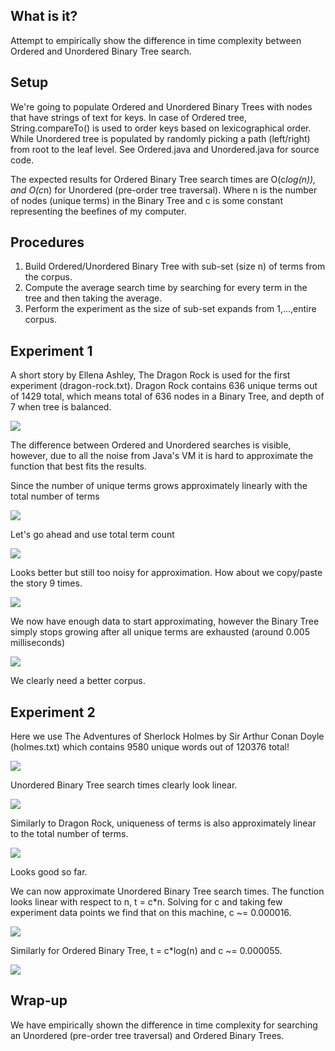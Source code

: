 ## What is it?
Attempt to empirically show the difference in time complexity between Ordered and Unordered Binary Tree search.

## Setup
We're going to populate Ordered and Unordered Binary Trees with nodes that have strings of text for keys. In case of Ordered tree,
String.compareTo() is used to order keys based on lexicographical order. While Unordered tree is populated by randomly
picking a path (left/right) from root to the leaf level. See Ordered.java and Unordered.java for source code.

The expected results for Ordered Binary Tree search times are O(c*log(n)), and O(c*n) for Unordered (pre-order tree traversal).
Where n is the number of nodes (unique terms) in the Binary Tree and c is some constant representing the beefines of my computer.

## Procedures
1. Build Ordered/Unordered Binary Tree with sub-set (size n) of terms from the corpus.
2. Compute the average search time by searching for every term in the tree and then taking the average.
3. Perform the experiment as the size of sub-set expands from 1,...,entire corpus.

## Experiment 1
A short story by Ellena Ashley, The Dragon Rock is used for the first experiment (dragon-rock.txt).
Dragon Rock contains 636 unique terms out of 1429 total, which means total of 636 nodes in a Binary Tree, and depth of 7 when tree is balanced.

![](https://github.com/vitalius/BinaryTree/raw/master/graphs/dragon-fig1.png)

The difference between Ordered and Unordered searches is visible, however, due to all the noise from Java's VM it is hard
to approximate the function that best fits the results.

Since the number of unique terms grows approximately linearly with the total number of terms

![](https://github.com/vitalius/BinaryTree/raw/master/graphs/dragon-fig2.png)

Let's go ahead and use total term count

![](https://github.com/vitalius/BinaryTree/raw/master/graphs/dragon-fig3.png)

Looks better but still too noisy for approximation. How about we copy/paste the story 9 times.

![](https://github.com/vitalius/BinaryTree/raw/master/graphs/dragon-fig4.png)

We now have enough data to start approximating, however the Binary Tree simply stops growing after all unique terms are exhausted
(around 0.005 milliseconds)

![](https://github.com/vitalius/BinaryTree/raw/master/graphs/dragon-fig5.png)

We clearly need a better corpus.

## Experiment 2
Here we use The Adventures of Sherlock Holmes by Sir Arthur Conan Doyle (holmes.txt) which contains 9580 unique words out of 120376 total!

![](https://github.com/vitalius/BinaryTree/raw/master/graphs/holmes-fig1.png)

Unordered Binary Tree search times clearly look linear.

![](https://github.com/vitalius/BinaryTree/raw/master/graphs/holmes-fig2.png)

Similarly to Dragon Rock, uniqueness of terms is also approximately linear to the total number of terms.

![](https://github.com/vitalius/BinaryTree/raw/master/graphs/holmes-fig3.png)

Looks good so far.

We can now approximate Unordered Binary Tree search times. The function looks linear with respect to n, t = c*n.
Solving for c and taking few experiment data points we find that on this machine, c ~= 0.000016.

![](https://github.com/vitalius/BinaryTree/raw/master/graphs/holmes-fig4.png)

Similarly for Ordered Binary Tree, t = c*log(n) and c ~= 0.000055.

![](https://github.com/vitalius/BinaryTree/raw/master/graphs/holmes-fig5.png)

## Wrap-up
We have empirically shown the difference in time complexity for searching an Unordered (pre-order tree traversal) and Ordered Binary Trees.